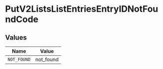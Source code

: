 # PutV2ListsListEntriesEntryIDNotFoundCode


## Values

| Name        | Value       |
| ----------- | ----------- |
| `NOT_FOUND` | not_found   |